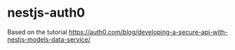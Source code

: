 # nestjs-auth0

Based on the tutorial https://auth0.com/blog/developing-a-secure-api-with-nestjs-models-data-service/

